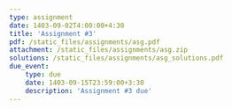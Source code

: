 ```yaml
---
type: assignment
date: 1403-09-02T4:00:00+4:30
title: 'Assignment #3'
pdf: /static_files/assignments/asg.pdf
attachment: /static_files/assignments/asg.zip
solutions: /static_files/assignments/asg_solutions.pdf
due_event: 
    type: due
    date: 1403-09-15T23:59:00+3:30
    description: 'Assignment #3 due'
---
```

